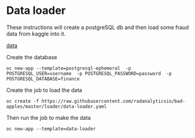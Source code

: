 # Data loader

These instructions will create a postgreSQL db and then load some fraud data from kaggle into it.

[data](https://www.kaggle.com/mlg-ulb/creditcardfraud)

Create the database

``oc new-app --template=postgresql-ephemeral 
  -p POSTGRESQL_USER=username 
  -p POSTGRESQL_PASSWORD=password 
  -p POSTGRESQL_DATABASE=finance``
  
Create the job to load the data

``oc create -f https://raw.githubusercontent.com/radanalyticsio/bad-apples/master/loader/data-loader.yaml``

Then run the job to make the data

``oc new-app --template=data-loader``
